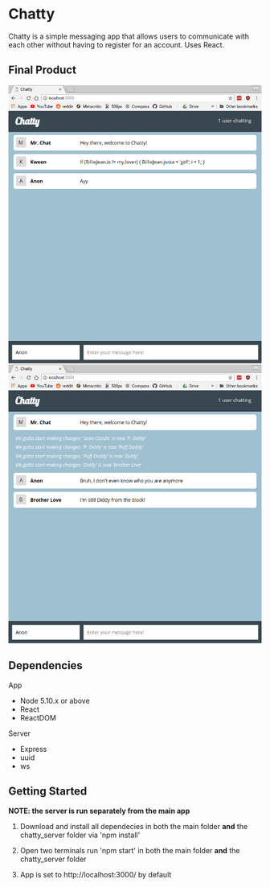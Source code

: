 # Chatty

Chatty is a simple messaging app that allows users to communicate with each other without having to register for an account. Uses React.

## Final Product

!["Screenshot of the main feed](https://github.com/nickoless/Chatty/blob/master/docs/feed.png)
!["Screenshot of a user changing names](https://github.com/nickoless/Chatty/blob/master/docs/name-change.png)

## Dependencies
App
- Node 5.10.x or above
- React
- ReactDOM

Server
- Express
- uuid
- ws
## Getting Started

**NOTE: the server is run separately from the main app**

1. Download and install all dependecies in both the main folder **and** the chatty_server folder via 'npm install'

2. Open two terminals run 'npm start' in both the main folder **and** the chatty_server folder

3. App is set to http://localhost:3000/ by default
